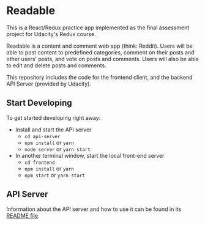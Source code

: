 # Readable

This is a React/Redux practice app implemented as the final assessment project for Udacity's Redux course. 

Readable is a content and comment web app (think: Reddit). Users will be able to post content to predefined categories, comment on their posts and other users' posts, and vote on posts and comments. Users will also be able to edit and delete posts and comments.

This repository includes the code for the frontend client, and the backend API Server (provided by Udacity).

## Start Developing

To get started developing right away:

* Install and start the API server
    - `cd api-server`
    - `npm install` or `yarn`
    - `node server` or `yarn start`
* In another terminal window, start the local front-end server
    - `cd frontend`
    - `npm install` or `yarn`
    - `npm start` or `yarn start`

## API Server

Information about the API server and how to use it can be found in its [README file](api-server/README.md).
